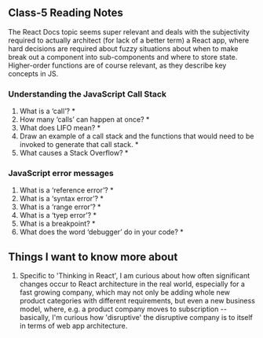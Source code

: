 ## Class-5 Reading Notes  
<p>The React Docs topic seems super relevant and deals with the subjectivity required to actually architect (for lack of a better term) a React app, where hard decisions are required about fuzzy situations about when to make break out a component into sub-components and where to store state. Higher-order functions are of course relevant, as they describe key concepts in JS.</p>

### Understanding the JavaScript Call Stack

1. What is a ‘call’?
    * 
2. How many ‘calls’ can happen at once?
    * 
3. What does LIFO mean?
    * 
4. Draw an example of a call stack and the functions that would need to be invoked to generate that call stack.
    * 
5. What causes a Stack Overflow?
    * 

### JavaScript error messages
1. What is a ‘reference error’?
    * 
2. What is a ‘syntax error’?
    * 
3. What is a ‘range error’?
    * 
4. What is a ‘tyep error’?
    * 
5. What is a breakpoint?
    * 
6. What does the word ‘debugger’ do in your code?
    * 

## Things I want to know more about

1. Specific to 'Thinking in React', I am curious about how often significant changes occur to React architecture in the real world, especially for a fast growing company, which may not only be adding whole new product categories with different requirements, but even a new business model, where, e.g. a product company moves to subscription -- basically, I'm curious how 'disruptive' the disruptive company is to itself in terms of web app architecture.